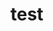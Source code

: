 # test

<!-- MARKDOWN-AUTO-DOCS:START (CODE:src=../main.go) -->
<!-- The below code snippet is automatically added from ../main.go -->
